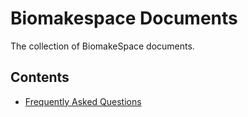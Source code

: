 # Biomakespace Documents

The collection of BiomakeSpace documents.

## Contents

- [Frequently Asked Questions](faq.md)
